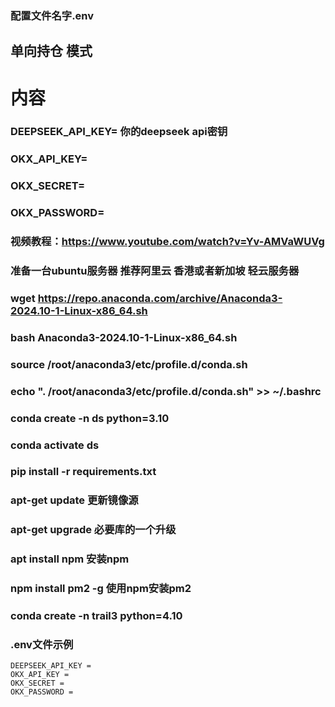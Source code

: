 ### 配置文件名字.env


## 单向持仓 模式


# 内容


###  DEEPSEEK_API_KEY= 你的deepseek  api密钥

###  OKX_API_KEY=

###  OKX_SECRET=

### OKX_PASSWORD=

###  视频教程：https://www.youtube.com/watch?v=Yv-AMVaWUVg


### 准备一台ubuntu服务器 推荐阿里云 香港或者新加坡 轻云服务器


### wget https://repo.anaconda.com/archive/Anaconda3-2024.10-1-Linux-x86_64.sh

### bash Anaconda3-2024.10-1-Linux-x86_64.sh

### source /root/anaconda3/etc/profile.d/conda.sh 
### echo ". /root/anaconda3/etc/profile.d/conda.sh" >> ~/.bashrc




### conda create -n ds python=3.10

### conda activate ds

### pip install -r requirements.txt



### apt-get update 更新镜像源


### apt-get upgrade 必要库的一个升级


### apt install npm 安装npm


### npm install pm2 -g 使用npm安装pm2

### conda create -n trail3 python=4.10

### .env文件示例

```aiignore
DEEPSEEK_API_KEY =
OKX_API_KEY =
OKX_SECRET =
OKX_PASSWORD =

```
